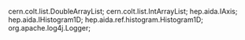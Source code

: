cern.colt.list.DoubleArrayList;
cern.colt.list.IntArrayList;
hep.aida.IAxis;
hep.aida.IHistogram1D;
hep.aida.ref.histogram.Histogram1D;
org.apache.log4j.Logger;
